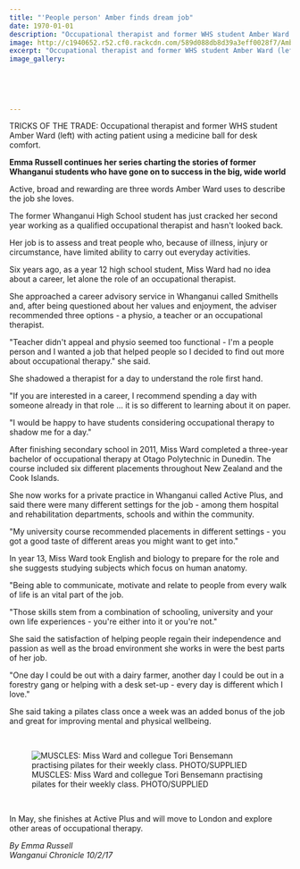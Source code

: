 ```yaml
---
title: "'People person' Amber finds dream job"
date: 1970-01-01
description: "Occupational therapist and former WHS student Amber Ward (left) with acting patient using a medicine ball for desk comfort..."
image: http://c1940652.r52.cf0.rackcdn.com/589d088db8d39a3eff0028f7/Amber-Ward-ex-occupational-therapist-10-feb-2017.jpg
excerpt: "Occupational therapist and former WHS student Amber Ward (left) with acting patient using a medicine ball for desk comfort."
image_gallery:
    
    
    
    
    
---
```


<p><span>TRICKS OF THE TRADE: Occupational therapist and former WHS student Amber Ward (left) with acting patient using a medicine ball for desk comfort.</span></p>
<p><strong>Emma Russell continues her series charting the stories of former Whanganui students who have gone on to success in the big, wide world</strong></p>
<p>Active, broad and rewarding are three words Amber Ward uses to describe the job she loves.</p>
<p>The former Whanganui High School student has just cracked her second year working as a qualified occupational therapist and hasn't looked back.</p>
<p>Her job is to assess and treat people who, because of illness, injury or circumstance, have limited ability to carry out everyday activities.</p>
<p>Six years ago, as a year 12 high school student, Miss Ward had no idea about a career, let alone the role of an occupational therapist.</p>
<p>She approached a career advisory service in Whanganui called Smithells and, after being questioned about her values and enjoyment, the adviser recommended three options - a physio, a teacher or an occupational therapist.</p>
<p>"Teacher didn't appeal and physio seemed too functional - I'm a people person and I wanted a job that helped people so I decided to find out more about occupational therapy." she said.</p>
<p>She shadowed a therapist for a day to understand the role first hand.</p>
<p>"If you are interested in a career, I recommend spending a day with someone already in that role ... it is so different to learning about it on paper.</p>
<p>"I would be happy to have students considering occupational therapy to shadow me for a day."</p>
<p>After finishing secondary school in 2011, Miss Ward completed a three-year bachelor of occupational therapy at Otago Polytechnic in Dunedin. The course included six different placements throughout New Zealand and the Cook Islands.</p>
<p>She now works for a private practice in Whanganui called Active Plus, and said there were many different settings for the job - among them hospital and rehabilitation departments, schools and within the community.</p>
<p>"My university course recommended placements in different settings - you got a good taste of different areas you might want to get into."</p>
<p>In year 13, Miss Ward took English and biology to prepare for the role and she suggests studying subjects which focus on human anatomy.</p>
<p>"Being able to communicate, motivate and relate to people from every walk of life is an vital part of the job.</p>
<p>"Those skills stem from a combination of schooling, university and your own life experiences - you're either into it or you're not."</p>
<p>She said the satisfaction of helping people regain their independence and passion as well as the broad environment she works in were the best parts of her job.</p>
<p>"One day I could be out with a dairy farmer, another day I could be out in a forestry gang or helping with a desk set-up - every day is different which I love."</p>
<p>She said taking a pilates class once a week was an added bonus of the job and great for improving mental and physical wellbeing.</p>
<p>&nbsp;</p>
<figure><img src="http://media.nzherald.co.nz/webcontent/image/jpg/20176/SCCZEN_3N4A4233_620x310.jpg" alt="MUSCLES: Miss Ward and collegue Tori Bensemann practising pilates for their weekly class.
PHOTO/SUPPLIED" /><figcaption>MUSCLES: Miss Ward and collegue Tori Bensemann practising pilates for their weekly class. PHOTO/SUPPLIED</figcaption></figure>
<p>&nbsp;</p>
<p>In May, she finishes at Active Plus and will move to London and explore other areas of occupational therapy.</p>
<div class="detailsLarge articleEmailLink">
<p class="writtenBy"><em>By Emma Russell</em><br /><em>Wanganui Chronicle 10/2/17&nbsp;</em></p>
</div>


